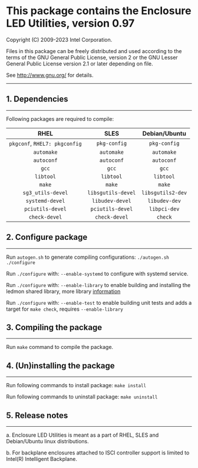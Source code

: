 # This package contains the Enclosure LED Utilities, version 0.97

Copyright (C) 2009-2023 Intel Corporation.

Files in this package can be freely distributed and used according
to the terms of the GNU General Public License, version 2 or the
GNU Lesser General Public License version 2.1 or later depending on file.

See http://www.gnu.org/ for details.

-------------------------

## 1. Dependencies

-------------------------

Following packages are required to compile:

|RHEL|SLES|Debian/Ubuntu|
|:---:|:---:|:---:|
| `pkgconf`, `RHEL7: pkgconfig`  | `pkg-config` | `pkg-config` |
| `automake` | `automake`   | `automake`   |
| `autoconf` | `autoconf`   | `autoconf`   |
| `gcc` | `gcc` | `gcc` |
 | `libtool` | `libtool` | `libtool` |
| `make` | `make` | `make` |
| `sg3_utils-devel`| `libsgutils-devel`  | `libsgutils2-dev` |
| `systemd-devel`  | `libudev-devel`     | `libudev-dev`     |
| `pciutils-devel` | `pciutils-devel`    | `libpci-dev`      |
 | `check-devel` | `check-devel` | `check` |

## 2. Configure package

-------------------------

Run `autogen.sh` to generate compiling configurations:
   `./autogen.sh`
   `./configure`

Run `./configure` with:
    `--enable-systemd` to configure with systemd service.

Run `./configure` with:
    `--enable-library` to enable building and installing the ledmon shared library,
    more library [information](src/lib/LIBRARY.md)

Run `./configure` with:
    `--enable-test` to enable building unit tests and adds a target for `make check`, requires `--enable-library`

## 3. Compiling the package

-------------------------

Run `make` command to compile the package.

## 4. (Un)installing the package

-------------------------

Run following commands to install package:
   `make install`

Run following commands to uninstall package:
   `make uninstall`

## 5. Release notes

-------------------------

a. Enclosure LED Utilities is meant as a part of RHEL, SLES and Debian/Ubuntu linux
   distributions.

b. For backplane enclosures attached to ISCI controller support is limited to
   Intel(R) Intelligent Backplane.
